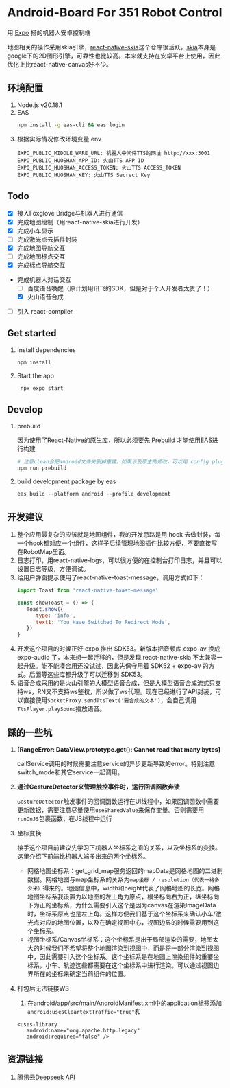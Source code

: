 # Android-Board For 351 Robot Control

用 [Expo](https://expo.dev) 搭的机器人安卓控制端

地图相关的操作采用skia引擎，[react-native-skia](https://github.com/shopify/react-native-skia)这个仓库很活跃，[skia](https://skia.org/)本身是google下的2D图形引擎，可靠性也比较高。本来就支持在安卓平台上使用，因此优化上比react-native-canvas好不少。

## 环境配置
1. Node.js v20.18.1
2. EAS
   ```sh
   npm install -g eas-cli && eas login
   ```
3. 根据实际情况修改环境变量.env
   ```
   EXPO_PUBLIC_MIDDLE_WARE_URL: 机器人中间件TTS的网址 http://xxx:3001
   EXPO_PUBLIC_HUOSHAN_APP_ID: 火山TTS APP ID
   EXPO_PUBLIC_HUOSHAN_ACCESS_TOKEN: 火山TTS ACCESS_TOKEN
   EXPO_PUBLIC_HUOSHAN_KEY: 火山TTS Secrect Key
   ```

## Todo

- [x] 接入Foxglove Bridge与机器人进行通信
- [x] 完成地图绘制（用react-native-skia进行开发）
- [x] 完成小车显示
- [ ] 完成激光点云插件封装
- [x] 完成地图导航交互
- [ ] 完成地图标点交互
- [x] 完成标点导航交互
- 完成机器人对话交互
   - [ ] 百度语音唤醒（原计划用讯飞的SDK，但是对于个人开发者太贵了！）
   - [x] 火山语音合成
- [ ] 引入 react-compiler

## Get started

1. Install dependencies

   ```bash
   npm install
   ```

2. Start the app

   ```bash
    npx expo start
   ```

## Develop

1. prebuild

   因为使用了React-Native的原生库，所以必须要先 Prebuild 才能使用EAS进行构建

   ```sh
   # 注意clean会把android文件夹删掉重建，如果涉及原生的修改，可以用 config plugin 的方式引入，避免需要一直重写
   npm run prebuild
   ```

2. build development package by eas

   ```
   eas build --platform android --profile development
   ```

## 开发建议

1. 整个应用最复杂的应该就是地图组件，我的开发思路是用 hook 去做封装，每一个hook都对应一个组件，这样子后续管理地图插件比较方便，不要直接写在RobotMap里面。
2. 日志打印，用react-native-logs，可以很方便的在控制台打印日志，并且可以设置日志等级，方便调试。
3. 给用户弹窗提示使用了react-native-toast-message，调用方式如下：
   ```js
   import Toast from 'react-native-toast-message'

   const showToast = () => {
      Toast.show({
         type: 'info',
         text1: 'You Have Switched To Redirect Mode',
      })
   }
   ```
4. 开发这个项目的时候正好 expo 推出 SDK53。新版本把音频库 expo-av 换成 expo-audio 了，本来想一起迁移的，但是发现 react-native-skia 不太兼容一起升级。能不能凑合用还没试过，因此先保守用着 SDK52 + expo-av 的方式。后面等这些库都升级了可以迁移到 SDK53。
5. 语音合成采用的是火山引擎的大模型语音合成，但是大模型语音合成流式只支持ws，RN又不支持ws鉴权，所以做了ws代理。现在已经进行了API封装，可以直接使用`SocketProxy.sendTtsText('要合成的文本')`，会自己调用`TtsPlayer.playSound`播放语音。

## 踩的一些坑

1. **[RangeError: DataView.prototype.get<Type>(): Cannot read that many bytes]**

   callService调用的时候需要注意service的异步更新导致的error。特别注意switch_mode和其它service一起调用。

2. **通过GestureDetector来管理触控事件时，运行回调函数奔溃**

   `GestureDetector`触发事件的回调函数运行在UI线程中，如果回调函数中需要更新数据，需要注意尽量使用`useSharedValue`来保存变量。否则需要用`runOnJS`包裹函数，在JS线程中运行

3. 坐标变换

   接手这个项目前建议先学习下机器人坐标系之间的关系，以及坐标系的变换。这里介绍下前端比机器人端多出来的两个坐标系。

   - 网格地图坐标系：get_grid_map服务返回的mapData是网格地图的二进制数据。网格地图与map坐标系的关系为`map坐标 / resolution（代表一格多少米）`得来的。地图信息中，width和height代表了网格地图的长宽。网格地图坐标系我设置为以地图的左上角为原点，横坐标向右为正，纵坐标向下为正的坐标系，为什么需要引入这个是因为canvas在渲染ImageData时，坐标系原点也是左上角。这样方便我们基于这个坐标系来确认小车/激光点对应的地图位置，以及在确定视图中心，视图边界的时候需要用到这个坐标系。
   - 视图坐标系/Canvas坐标系：这个坐标系是出于局部渲染的需要，地图太大的时候我们不希望将整个地图渲染到视图中，而是将一部分渲染到视图中，因此需要引入这个坐标系。这个坐标系是在地图上渲染组件的重要坐标系，小车、轨迹这些都需要在这个坐标系中进行渲染。可以通过视图边界所在的坐标来确定当前组件的位置。

4. 打包后无法链接WS

   1. 在android/app/src/main/AndroidManifest.xml中的application标签添加`android:usesCleartextTraffic="true"`和
   ```
   <uses-library
      android:name="org.apache.http.legacy"
      android:required="false" />
   ```


## 资源链接

1. [腾讯云Deepseek API](https://cloud.tencent.com/document/product/1772/115963)
